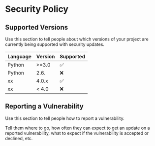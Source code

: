 # Security Policy

## Supported Versions

Use this section to tell people about which versions of your project are
currently being supported with security updates.

|Language | Version            | Supported          |
|-------- | ------------------ | ------------------ |
| Python  | >=3.0              | :white_check_mark: |
| Python  | 2.6.               | :x:                |
| xx      | 4.0.x              | :white_check_mark: |
| xx      | < 4.0              | :x:                |

## Reporting a Vulnerability

Use this section to tell people how to report a vulnerability.

Tell them where to go, how often they can expect to get an update on a
reported vulnerability, what to expect if the vulnerability is accepted or
declined, etc.

